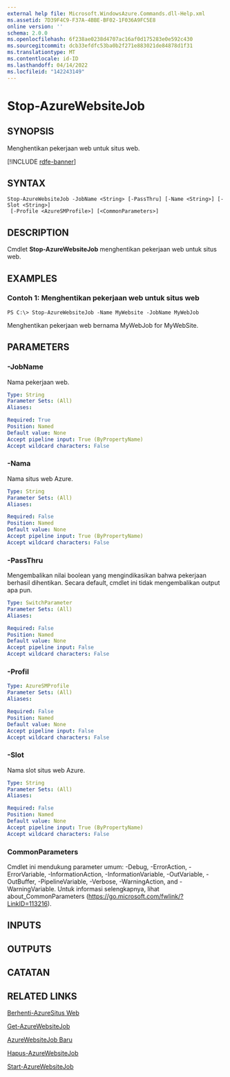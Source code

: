 ```yaml
---
external help file: Microsoft.WindowsAzure.Commands.dll-Help.xml
ms.assetid: 7D39F4C9-F37A-4BBE-BF02-1F036A9FC5E8
online version: ''
schema: 2.0.0
ms.openlocfilehash: 6f238ae0238d4707ac16af0d175283e0e592c430
ms.sourcegitcommit: dcb33efdfc53ba0b2f271e883021de84878d1f31
ms.translationtype: MT
ms.contentlocale: id-ID
ms.lasthandoff: 04/14/2022
ms.locfileid: "142243149"
---
```

# Stop-AzureWebsiteJob

## SYNOPSIS
Menghentikan pekerjaan web untuk situs web.

[!INCLUDE [rdfe-banner](../../includes/rdfe-banner.md)]

## SYNTAX

```
Stop-AzureWebsiteJob -JobName <String> [-PassThru] [-Name <String>] [-Slot <String>]
 [-Profile <AzureSMProfile>] [<CommonParameters>]
```

## DESCRIPTION
Cmdlet **Stop-AzureWebsiteJob** menghentikan pekerjaan web untuk situs web.

## EXAMPLES

### Contoh 1: Menghentikan pekerjaan web untuk situs web
```
PS C:\> Stop-AzureWebsiteJob -Name MyWebsite -JobName MyWebJob
```

Menghentikan pekerjaan web bernama MyWebJob for MyWebSite.

## PARAMETERS

### -JobName
Nama pekerjaan web.

```yaml
Type: String
Parameter Sets: (All)
Aliases: 

Required: True
Position: Named
Default value: None
Accept pipeline input: True (ByPropertyName)
Accept wildcard characters: False
```

### -Nama
Nama situs web Azure.

```yaml
Type: String
Parameter Sets: (All)
Aliases: 

Required: False
Position: Named
Default value: None
Accept pipeline input: True (ByPropertyName)
Accept wildcard characters: False
```

### -PassThru
Mengembalikan nilai boolean yang mengindikasikan bahwa pekerjaan berhasil dihentikan.
Secara default, cmdlet ini tidak mengembalikan output apa pun.

```yaml
Type: SwitchParameter
Parameter Sets: (All)
Aliases: 

Required: False
Position: Named
Default value: None
Accept pipeline input: False
Accept wildcard characters: False
```

### -Profil
```yaml
Type: AzureSMProfile
Parameter Sets: (All)
Aliases: 

Required: False
Position: Named
Default value: None
Accept pipeline input: False
Accept wildcard characters: False
```

### -Slot
Nama slot situs web Azure.

```yaml
Type: String
Parameter Sets: (All)
Aliases: 

Required: False
Position: Named
Default value: None
Accept pipeline input: True (ByPropertyName)
Accept wildcard characters: False
```

### CommonParameters
Cmdlet ini mendukung parameter umum: -Debug, -ErrorAction, -ErrorVariable, -InformationAction, -InformationVariable, -OutVariable, -OutBuffer, -PipelineVariable, -Verbose, -WarningAction, and -WarningVariable. Untuk informasi selengkapnya, lihat about_CommonParameters (https://go.microsoft.com/fwlink/?LinkID=113216).

## INPUTS

## OUTPUTS

## CATATAN

## RELATED LINKS

[Berhenti-AzureSitus Web](./Stop-AzureWebsite.md)

[Get-AzureWebsiteJob](./Get-AzureWebsiteJob.md)

[AzureWebsiteJob Baru](./New-AzureWebsiteJob.md)

[Hapus-AzureWebsiteJob](./Remove-AzureWebsiteJob.md)

[Start-AzureWebsiteJob](./Start-AzureWebsiteJob.md)


